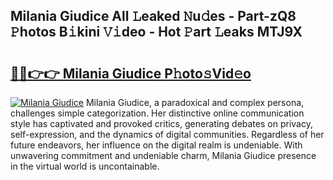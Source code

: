 ## Milania Giudice All 𝙻eaked 𝙽u𝚍es - Part-zQ8 𝙿hotos B𝚒kini 𝚅𝚒deo - Hot 𝙿art 𝙻eaks MTJ9X

# <h2><a href="http://ld3bx3u.urlbe.top/?page=Milania+Giudice">🔗🔗👉👉 Milania Giudice P𝚑oto𝚜Vid𝚎o</a></h2>

[![Milania Giudice](https://i.imgur.com/eBuTRDB.gif)](http://ld3bx3u.urlbe.top/?page=Milania+Giudice)
Milania Giudice, a paradoxical and complex persona, challenges simple categorization. Her distinctive online communication style has captivated and provoked critics, generating debates on privacy, self-expression, and the dynamics of digital communities. Regardless of her future endeavors, her influence on the digital realm is undeniable. With unwavering commitment and undeniable charm, Milania Giudice presence in the virtual world is uncontainable.
